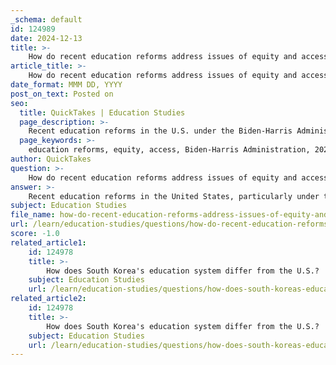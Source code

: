 ```yaml
---
_schema: default
id: 124989
date: 2024-12-13
title: >-
    How do recent education reforms address issues of equity and access?
article_title: >-
    How do recent education reforms address issues of equity and access?
date_format: MMM DD, YYYY
post_on_text: Posted on
seo:
  title: QuickTakes | Education Studies
  page_description: >-
    Recent education reforms in the U.S. under the Biden-Harris Administration focus on improving equity and access in education through various initiatives targeting marginalized communities, mental health support, multilingual opportunities, and increased funding for underserved schools.
  page_keywords: >-
    education reforms, equity, access, Biden-Harris Administration, 2023 equity action plan, racial equity, marginalized students, mental health support, multilingual learning, Full-Service Community Schools, funding, American Rescue Plan, Harvard Summit Series, disparities in education, underserved communities
author: QuickTakes
question: >-
    How do recent education reforms address issues of equity and access?
answer: >-
    Recent education reforms in the United States, particularly under the Biden-Harris Administration, have focused significantly on addressing issues of equity and access in education. The U.S. Department of Education has implemented a comprehensive 2023 equity action plan aimed at advancing racial equity and supporting underserved communities. This plan is part of a broader agenda titled "Raise the Bar: Lead the World," which emphasizes several key areas:\n\n1. **Accelerating Learning**: The reforms prioritize accelerating learning in schools, particularly for students who have been historically marginalized. This includes ensuring that all students have access to a comprehensive and well-rounded education.\n\n2. **Mental Health Support**: Recognizing the mental health crisis exacerbated by the COVID-19 pandemic, the reforms aim to strengthen supports for students' mental health and wellbeing. This includes increasing the skills and knowledge of school personnel to better support students' mental health needs and expanding the supply of mental health professionals in schools.\n\n3. **Multilingual Learning**: The reforms also focus on expanding access to multilingual learning opportunities, which is crucial for students from diverse linguistic backgrounds.\n\n4. **Community Support**: The administration has significantly increased funding for Full-Service Community Schools, which provide additional resources to underserved schools. This funding has grown from $30 million in Fiscal Year 2021 to $150 million in Fiscal Year 2024, allowing schools to offer services such as healthcare, housing, and childcare to help close resource and opportunity gaps.\n\n5. **Equity in Funding**: The reforms include measures to ensure that school districts with the highest poverty levels do not experience per-pupil funding decreases below pre-pandemic levels. This is part of the guidance released under the American Rescue Plan, which aims to protect funding for the most vulnerable districts.\n\n6. **Evidence-Based Practices**: The Department of Education is holding an Educational Equity Summit Series to identify evidence-based practices and promising strategies to address disparities in education. This initiative encourages states, schools, and communities to invest in resources provided by the American Rescue Plan and other federal proposals to support underserved students.\n\n7. **Addressing Disparities**: The reforms also respond to the disparate impacts of the pandemic on K-12 and postsecondary students in underserved communities, highlighting the need for targeted interventions to support these populations.\n\nOverall, these recent education reforms reflect a concerted effort to tackle longstanding disparities in education, ensuring that all students, particularly those from marginalized backgrounds, have equitable access to quality education and support services.
subject: Education Studies
file_name: how-do-recent-education-reforms-address-issues-of-equity-and-access.md
url: /learn/education-studies/questions/how-do-recent-education-reforms-address-issues-of-equity-and-access
score: -1.0
related_article1:
    id: 124978
    title: >-
        How does South Korea's education system differ from the U.S.?
    subject: Education Studies
    url: /learn/education-studies/questions/how-does-south-koreas-education-system-differ-from-the-us
related_article2:
    id: 124978
    title: >-
        How does South Korea's education system differ from the U.S.?
    subject: Education Studies
    url: /learn/education-studies/questions/how-does-south-koreas-education-system-differ-from-the-us
---
```


&nbsp;